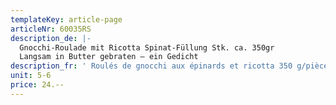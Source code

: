 ```yaml
---
templateKey: article-page
articleNr: 60035RS
description_de: |-
  Gnocchi-Roulade mit Ricotta Spinat-Füllung Stk. ca. 350gr
  Langsam in Butter gebraten – ein Gedicht
description_fr: ' Roulés de gnocchi aux épinards et ricotta 350 g/pièce'
unit: 5-6
price: 24.--
---
```


